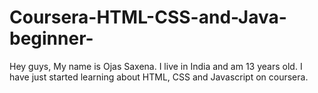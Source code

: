 # Coursera-HTML-CSS-and-Java-beginner-
Hey guys, My name is Ojas Saxena. I live in India and am 13 years old. I have just started learning about HTML, CSS and Javascript on coursera. 

